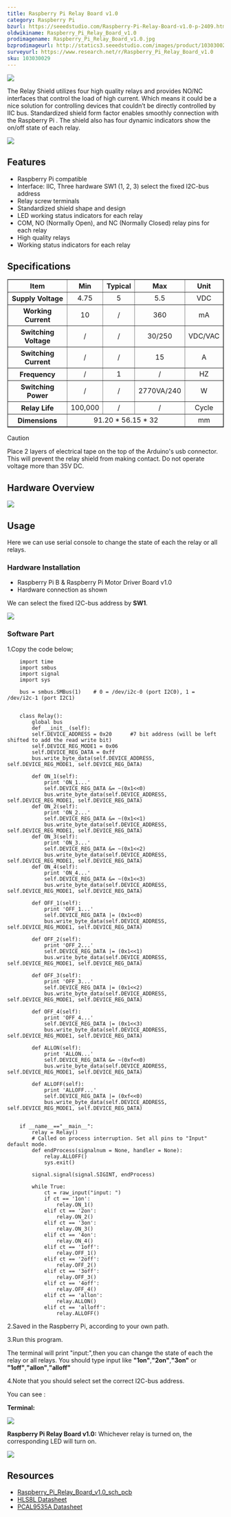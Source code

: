 ```yaml
---
title: Raspberry Pi Relay Board v1.0
category: Raspberry Pi
bzurl: https://seeedstudio.com/Raspberry-Pi-Relay-Board-v1.0-p-2409.html
oldwikiname: Raspberry_Pi_Relay_Board_v1.0
prodimagename: Raspberry_Pi_Relay_Board_v1.0.jpg
bzprodimageurl: http://statics3.seeedstudio.com/images/product/103030029 1.jpg
surveyurl: https://www.research.net/r/Raspberry_Pi_Relay_Board_v1.0
sku: 103030029
---
```


![](/https://github.com/SeeedDoc/WikiMigrationSync/raw/master/docs/assets/Raspberry_Pi_Relay_Board_v1.0/img/Raspberry_Pi_Relay_Board_v1.0.jpg)

The Relay Shield utilizes four high quality relays and provides NO/NC interfaces that control the load of high current. Which means it could be a nice solution for controlling devices that couldn’t be directly controlled by IIC bus. Standardized shield form factor enables smoothly connection with the Raspberry Pi . The shield also has four dynamic indicators show the on/off state of each relay.

[![](/https://github.com/SeeedDoc/WikiMigrationSync/raw/master/docs/assets/common/Get_One_Now_Banner.png)](https://www.seeedstudio.com/Raspberry-Pi-Relay-Board-v1.0-p-2409.html)

Features
--------

-   Raspberry Pi compatible
-   Interface: IIC, Three hardware SW1 (1, 2, 3) select the fixed I2C-bus address
-   Relay screw terminals
-   Standardized shield shape and design
-   LED working status indicators for each relay
-   COM, NO (Normally Open), and NC (Normally Closed) relay pins for each relay
-   High quality relays
-   Working status indicators for each relay

Specifications
--------------

<table border="1" cellspacing="0" width="800">
<tr>
<th scope="col">
Item
</th>
<th scope="col">
Min
</th>
<th scope="col">
Typical
</th>
<th scope="col">
Max
</th>
<th scope="col">
Unit
</th>
</tr>
<tr align="center">
<th scope="row">
Supply Voltage
</th>
<td>
4.75
</td>
<td>
5
</td>
<td>
5.5
</td>
<td>
VDC
</td>
</tr>
<tr align="center">
<th scope="row">
Working Current
</th>
<td>
10
</td>
<td>
/
</td>
<td>
360
</td>
<td>
mA
</td>
</tr>
<tr align="center">
<th scope="row">
Switching Voltage
</th>
<td>
/
</td>
<td>
/
</td>
<td>
30/250
</td>
<td>
VDC/VAC
</td>
</tr>
<tr align="center">
<th scope="row">
Switching Current
</th>
<td>
/
</td>
<td>
/
</td>
<td>
15
</td>
<td>
A
</td>
</tr>
<tr align="center">
<th scope="row">
Frequency
</th>
<td>
/
</td>
<td>
1
</td>
<td>
/
</td>
<td>
HZ
</td>
</tr>
<tr align="center">
<th scope="row">
Switching Power
</th>
<td>
/
</td>
<td>
/
</td>
<td>
2770VA/240
</td>
<td>
W
</td>
</tr>
<tr align="center">
<th scope="row">
Relay Life
</th>
<td>
100,000
</td>
<td>
/
</td>
<td>
/
</td>
<td>
Cycle
</td>
</tr>
<tr align="center">
<th scope="row">
Dimensions
</th>
<td colspan="3">
91.20 * 56.15 * 32
</td>
<td>
mm
</td>
</tr>
</table>


<div class="admonition caution">
<p class="admonition-title">Caution</p>
Place 2 layers of electrical tape on the top of the Arduino's usb connector. This will prevent the relay shield from making contact. Do not operate voltage more than 35V DC.
</div>

Hardware Overview
-----------------

![](/https://github.com/SeeedDoc/WikiMigrationSync/raw/master/docs/assets/Raspberry_Pi_Relay_Board_v1.0/img/Raspberry_Pi_Relay_Board_v1.0_p3.jpg)

Usage
-----

Here we can use serial console to change the state of each the relay or all relays.

### Hardware Installation

- Raspberry Pi B & Raspberry Pi Motor Driver Board v1.0
- Hardware connection as shown

We can select the fixed I2C-bus address by **SW1**.

![](/https://github.com/SeeedDoc/WikiMigrationSync/raw/master/docs/assets/Raspberry_Pi_Relay_Board_v1.0/img/Raspberry_Pi_Relay_Board_v1.0_p4.jpg)

### Software Part

1.Copy the code below;

```
    import time
    import smbus
    import signal
    import sys

    bus = smbus.SMBus(1)    # 0 = /dev/i2c-0 (port I2C0), 1 = /dev/i2c-1 (port I2C1)


    class Relay():  
        global bus
        def __init__(self):
        self.DEVICE_ADDRESS = 0x20      #7 bit address (will be left shifted to add the read write bit)
        self.DEVICE_REG_MODE1 = 0x06
        self.DEVICE_REG_DATA = 0xff
        bus.write_byte_data(self.DEVICE_ADDRESS, self.DEVICE_REG_MODE1, self.DEVICE_REG_DATA)
                 
        def ON_1(self):
            print 'ON_1...'
            self.DEVICE_REG_DATA &= ~(0x1<<0)  
            bus.write_byte_data(self.DEVICE_ADDRESS, self.DEVICE_REG_MODE1, self.DEVICE_REG_DATA)
        def ON_2(self):
            print 'ON_2...'
            self.DEVICE_REG_DATA &= ~(0x1<<1)
            bus.write_byte_data(self.DEVICE_ADDRESS, self.DEVICE_REG_MODE1, self.DEVICE_REG_DATA)
        def ON_3(self):
            print 'ON_3...'
            self.DEVICE_REG_DATA &= ~(0x1<<2)
            bus.write_byte_data(self.DEVICE_ADDRESS, self.DEVICE_REG_MODE1, self.DEVICE_REG_DATA)
        def ON_4(self):
            print 'ON_4...'
            self.DEVICE_REG_DATA &= ~(0x1<<3)
            bus.write_byte_data(self.DEVICE_ADDRESS, self.DEVICE_REG_MODE1, self.DEVICE_REG_DATA)
        
        def OFF_1(self):
            print 'OFF_1...'
            self.DEVICE_REG_DATA |= (0x1<<0)
            bus.write_byte_data(self.DEVICE_ADDRESS, self.DEVICE_REG_MODE1, self.DEVICE_REG_DATA)
        
        def OFF_2(self):
            print 'OFF_2...'
            self.DEVICE_REG_DATA |= (0x1<<1)
            bus.write_byte_data(self.DEVICE_ADDRESS, self.DEVICE_REG_MODE1, self.DEVICE_REG_DATA)

        def OFF_3(self):
            print 'OFF_3...'
            self.DEVICE_REG_DATA |= (0x1<<2)
            bus.write_byte_data(self.DEVICE_ADDRESS, self.DEVICE_REG_MODE1, self.DEVICE_REG_DATA)
        
        def OFF_4(self):
            print 'OFF_4...'
            self.DEVICE_REG_DATA |= (0x1<<3)
            bus.write_byte_data(self.DEVICE_ADDRESS, self.DEVICE_REG_MODE1, self.DEVICE_REG_DATA)
        
        def ALLON(self):
            print 'ALLON...'
            self.DEVICE_REG_DATA &= ~(0xf<<0)
            bus.write_byte_data(self.DEVICE_ADDRESS, self.DEVICE_REG_MODE1, self.DEVICE_REG_DATA)
        
        def ALLOFF(self):
            print 'ALLOFF...'
            self.DEVICE_REG_DATA |= (0xf<<0)
            bus.write_byte_data(self.DEVICE_ADDRESS, self.DEVICE_REG_MODE1, self.DEVICE_REG_DATA)


    if __name__=="__main__":
        relay = Relay()
        # Called on process interruption. Set all pins to "Input" default mode.
        def endProcess(signalnum = None, handler = None): 
            relay.ALLOFF()
            sys.exit()

        signal.signal(signal.SIGINT, endProcess)

        while True:
            ct = raw_input("input: ")
            if ct == '1on':
                relay.ON_1()
            elif ct == '2on':
                relay.ON_2()
            elif ct == '3on':
                relay.ON_3()
            elif ct == '4on':
                relay.ON_4()
            elif ct == '1off':
                relay.OFF_1()
            elif ct == '2off':
                relay.OFF_2()
            elif ct == '3off':
                relay.OFF_3()
            elif ct == '4off':
                relay.OFF_4()
            elif ct == 'allon':
                relay.ALLON()
            elif ct == 'alloff':
                relay.ALLOFF()
```

2.Saved in the Raspberry Pi, according to your own path.

3.Run this program.

The terminal will print "input:",then you can change the state of each the relay or all relays. You should type input like **"1on"**,**"2on"**,**"3on"** or **"1off"**,**"allon"**,**"alloff"**

4.Note that you should select set the correct I2C-bus address.

You can see :

**Terminal:**

![](/https://github.com/SeeedDoc/WikiMigrationSync/raw/master/docs/assets/Raspberry_Pi_Relay_Board_v1.0/img/Raspberry_Pi_Relay_Board_v1.0_p5.jpg)

**Raspberry Pi Relay Board v1.0:**
Whichever relay is turned on, the corresponding LED will turn on.

![](/https://github.com/SeeedDoc/WikiMigrationSync/raw/master/docs/assets/Raspberry_Pi_Relay_Board_v1.0/img/Raspberry_Pi_Relay_Board_v1.0_p6.jpg)

Resources
---------

- [Raspberry_Pi_Relay_Board_v1.0_sch_pcb](/https://github.com/SeeedDoc/WikiMigrationSync/raw/master/docs/assets/Raspberry_Pi_Relay_Board_v1.0/res/Raspberry_Pi_Relay_Board_v1.0_sch_pcb.zip)
- [HLS8L Datasheet](/https://github.com/SeeedDoc/WikiMigrationSync/raw/master/docs/assets/Raspberry_Pi_Relay_Board_v1.0/res/HLS8L.pdf)
- [PCAL9535A Datasheet](/https://github.com/SeeedDoc/WikiMigrationSync/raw/master/docs/assets/Raspberry_Pi_Relay_Board_v1.0/res/PCAL9535A.pdf)


<!-- This Markdown file was created from http://www.seeedstudio.com/wiki/Raspberry_Pi_Relay_Board_v1.0 -->
